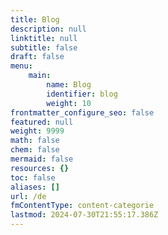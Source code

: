```yaml
---
title: Blog
description: null
linktitle: null
subtitle: false
draft: false
menu:
    main:
        name: Blog
        identifier: blog
        weight: 10
frontmatter_configure_seo: false
featured: null
weight: 9999
math: false
chem: false
mermaid: false
resources: {}
toc: false
aliases: []
url: /de
fmContentType: content-categorie
lastmod: 2024-07-30T21:55:17.386Z
---
```

